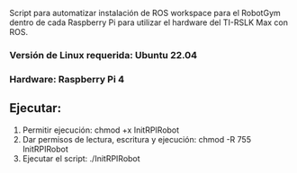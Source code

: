 Script para automatizar instalación de ROS workspace para el RobotGym dentro de cada Raspberry Pi para utilizar el hardware del TI-RSLK Max con ROS.

### Versión de Linux requerida: Ubuntu 22.04
### Hardware: Raspberry Pi 4

## Ejecutar:
1. Permitir ejecución: chmod +x InitRPIRobot
2. Dar permisos de lectura, escritura y ejecución: chmod -R 755 InitRPIRobot
3. Ejecutar el script: ./InitRPIRobot 
